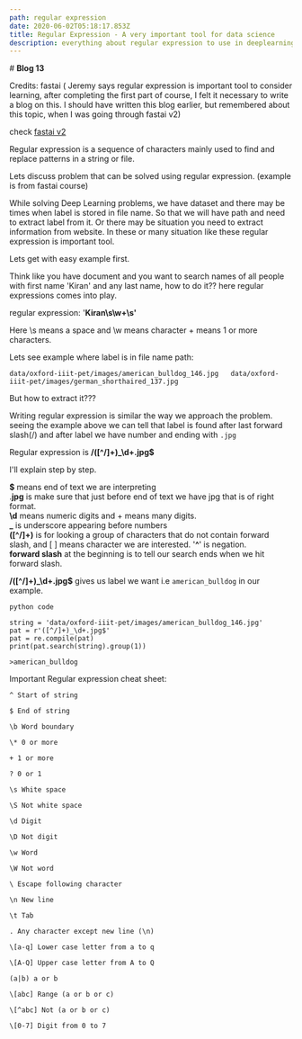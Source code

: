 ```yaml
---
path: regular expression
date: 2020-06-02T05:18:17.853Z
title: Regular Expression - A very important tool for data science
description: everything about regular expression to use in deeplearning to filter filename
---
```

\# **Blog 13**

Credits: fastai ( Jeremy says regular expression is important tool to consider learning, after completing the first part of course, I felt it necessary to write a blog on this. I should have written this blog earlier, but remembered about this topic, when I was going through fastai v2)  

check [fastai v2 ](https://dev.fast.ai/) 

Regular expression is a sequence of characters mainly used to find and replace patterns in a string or file.

Lets discuss problem that can be solved using regular expression. (example is from fastai course)

While solving Deep Learning problems, we have dataset and there may be times when label is stored in file name. So that we will have path and need to extract label from it. Or there may be situation you need to extract information from website. In these or many situation like these regular expression is important tool.

Lets get with easy example first. 

Think like you have document and you want to search names of all people with first name 'Kiran' and any last name, how to do it?? here regular expressions comes into play.

regular expression: '**Kiran\s\w+\s'**

Here \s means a space and \w means character + means 1 or more characters.

Lets see example where label is in file name path:

`data/oxford-iiit-pet/images/american_bulldog_146.jpg  
data/oxford-iiit-pet/images/german_shorthaired_137.jpg`

But how to extract it???

Writing regular expression is similar the way we approach the problem. seeing the example above we can tell that label is found after last forward slash(/) and after label we have number and ending with `.jpg`

Regular expression is **/(\[^/]+)_\d+.jpg$**

I'll explain step by step.

**$** means end of text we are interpreting\
.**jpg** is make sure that just before end of text we have jpg that is of right format.\
**\d** means numeric digits and + means many digits.\
**_** is underscore appearing before numbers\
**(\[^/]+)** is for looking a group of characters that do not contain forward slash, and \[ ] means character we are interested. '**^**' is negation.\
**forward slash** at the beginning is to tell our search ends when we hit forward slash.

**/(\[^/]+)_\d+.jpg$** gives us label we want i.e `american_bulldog` in our example.

`python code`

```
string = 'data/oxford-iiit-pet/images/american_bulldog_146.jpg'  
pat = r'([^/]+)_\d+.jpg$'  
pat = re.compile(pat)  
print(pat.search(string).group(1))  

>american_bulldog
```

Important Regular expression cheat sheet:

```
^ Start of string

$ End of string

\b Word boundary

\* 0 or more

+ 1 or more

? 0 or 1

\s White space

\S Not white space

\d Digit

\D Not digit

\w Word

\W Not word

\ Escape following character

\n New line

\t Tab

. Any character except new line (\n)

\[a-q] Lower case letter from a to q

\[A-Q] Upper case letter from A to Q

(a|b) a or b

\[abc] Range (a or b or c)

\[^abc] Not (a or b or c)

\[0-7] Digit from 0 to 7
```
